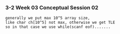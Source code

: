 ### 3-2 Week 03 Conceptual Session 02

```
generally we put max 10^5 array size, 
like char ch[10^5] not max, otherwise we get TLE
so in that case we use while(scanf eof).......

```